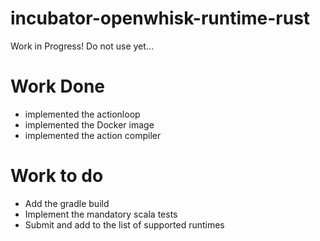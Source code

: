 # incubator-openwhisk-runtime-rust

Work in Progress! Do not use yet...


# Work Done

- implemented the actionloop
- implemented the Docker image
- implemented the action compiler

# Work to do

- Add the gradle build
- Implement the mandatory scala tests
- Submit and add to the list of supported runtimes
